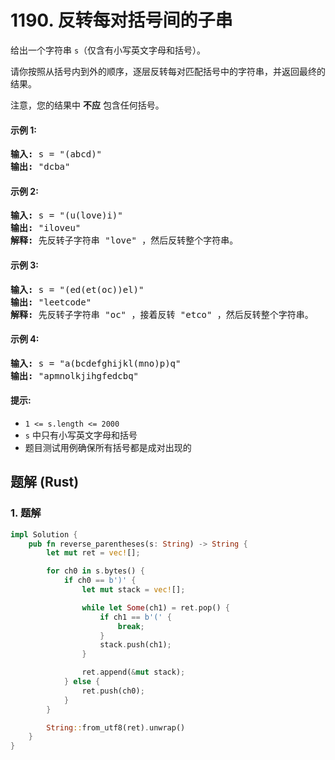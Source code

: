 # 1190. 反转每对括号间的子串
给出一个字符串 `s`（仅含有小写英文字母和括号）。

请你按照从括号内到外的顺序，逐层反转每对匹配括号中的字符串，并返回最终的结果。

注意，您的结果中 **不应** 包含任何括号。

#### 示例 1:
<pre>
<strong>输入:</strong> s = "(abcd)"
<strong>输出:</strong> "dcba"
</pre>

#### 示例 2:
<pre>
<strong>输入:</strong> s = "(u(love)i)"
<strong>输出:</strong> "iloveu"
<strong>解释:</strong> 先反转子字符串 "love" ，然后反转整个字符串。
</pre>

#### 示例 3:
<pre>
<strong>输入:</strong> s = "(ed(et(oc))el)"
<strong>输出:</strong> "leetcode"
<strong>解释:</strong> 先反转子字符串 "oc" ，接着反转 "etco" ，然后反转整个字符串。
</pre>

#### 示例 4:
<pre>
<strong>输入:</strong> s = "a(bcdefghijkl(mno)p)q"
<strong>输出:</strong> "apmnolkjihgfedcbq"
</pre>

#### 提示:
* `1 <= s.length <= 2000`
* `s` 中只有小写英文字母和括号
* 题目测试用例确保所有括号都是成对出现的

## 题解 (Rust)

### 1. 题解
```Rust
impl Solution {
    pub fn reverse_parentheses(s: String) -> String {
        let mut ret = vec![];

        for ch0 in s.bytes() {
            if ch0 == b')' {
                let mut stack = vec![];

                while let Some(ch1) = ret.pop() {
                    if ch1 == b'(' {
                        break;
                    }
                    stack.push(ch1);
                }

                ret.append(&mut stack);
            } else {
                ret.push(ch0);
            }
        }

        String::from_utf8(ret).unwrap()
    }
}
```
